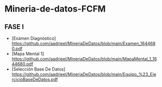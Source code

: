 # Mineria-de-datos-FCFM
## FASE I
- [Exámen Diagnóstico] https://github.com/aadrieel/MineriaDeDatos/blob/main/Examen_1644680.pdf
- [Mapa Mental 1] https://github.com/aadrieel/MineriaDeDatos/blob/main/MapaMental_1_1644680.pdf
- [Selección Base De Datos] https://github.com/aadrieel/MineriaDeDatos/blob/main/Equipo_%23_EjercicioBaseDeDatos.pdf
